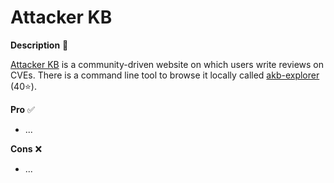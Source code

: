# Attacker KB

<div class="row row-cols-md-2"><div>

**Description** 🍁

[Attacker KB](https://attackerkb.com/) is a community-driven website on which users write reviews on CVEs. There is a command line tool to browse it locally called [akb-explorer](https://github.com/horshark/akb-explorer) (40⭐).
</div><div>

**Pro** ✅

* ...

**Cons** ❌

* ...
</div></div>